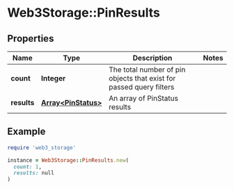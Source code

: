 # Web3Storage::PinResults

## Properties

| Name | Type | Description | Notes |
| ---- | ---- | ----------- | ----- |
| **count** | **Integer** | The total number of pin objects that exist for passed query filters |  |
| **results** | [**Array&lt;PinStatus&gt;**](PinStatus.md) | An array of PinStatus results |  |

## Example

```ruby
require 'web3_storage'

instance = Web3Storage::PinResults.new(
  count: 1,
  results: null
)
```

